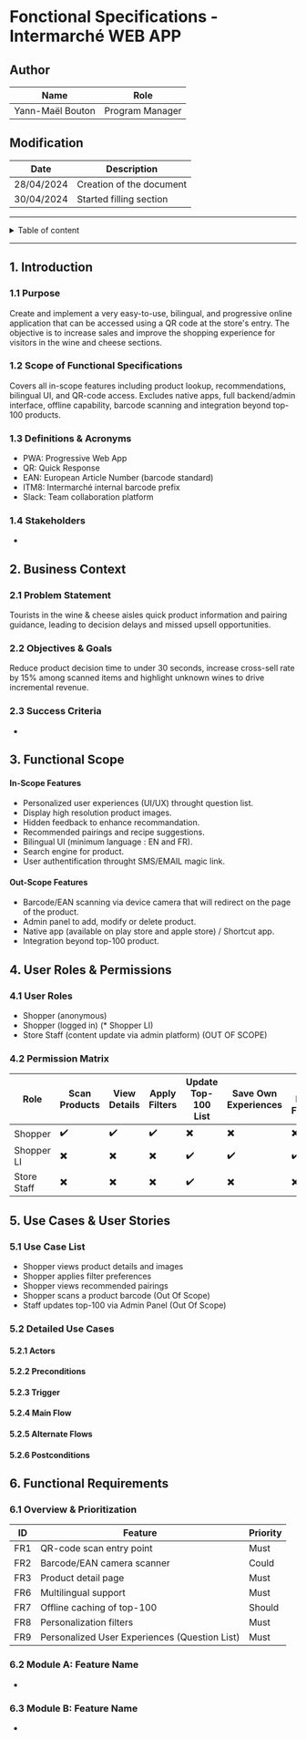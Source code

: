 # Fonctional Specifications - Intermarché WEB APP

## Author

|       Name       |       Role       |
| ---------------- | ---------------- |
| Yann-Maël Bouton | Program Manager  |

## Modification

|       Date       |    Description    |
| ---------------- | ----------------- |
|    28/04/2024    | Creation of the document |
|    30/04/2024    | Started filling section  |

---

<details>
<summary>Table of content</summary>

- [1. Introduction](#1-introduction)  
  - [1.1 Purpose](#1-1-purpose)  
  - [1.2 Scope of Functional Specifications](#1-2-scope-of-functional-specifications)  
  - [1.3 Definitions & Acronyms](#1-3-definitions--acronyms)  
  - [1.4 Stakeholders](#1-4-stakeholders)  
  - [1.5 References](#1-5-references)  

- [2. Business Context](#2-business-context)  
  - [2.1 Problem Statement](#2-1-problem-statement)  
  - [2.2 Objectives & Goals](#2-2-objectives--goals)  
  - [2.3 Success Criteria](#2-3-success-criteria)  

- [3. Functional Scope](#3-functional-scope)  
  - [3.1 In-Scope Features](#3-1-in-scope-features)  
  - [3.2 Out-of-Scope Items](#3-2-out-of-scope-items)  

- [4. User Roles & Permissions](#4-user-roles--permissions)  
  - [4.1 User Roles](#4-1-user-roles)  
  - [4.2 Permission Matrix](#4-2-permission-matrix)  

- [5. Use Cases & User Stories](#5-use-cases--user-stories)  
  - [5.1 Use Case List](#5-1-use-case-list)  
  - [5.2 Detailed Use Cases](#5-2-detailed-use-cases)  
    - [5.2.1 Actors](#5-2-1-actors)  
    - [5.2.2 Preconditions](#5-2-2-preconditions)  
    - [5.2.3 Trigger](#5-2-3-trigger)  
    - [5.2.4 Main Flow](#5-2-4-main-flow)  
    - [5.2.5 Alternate Flows](#5-2-5-alternate-flows)  
    - [5.2.6 Postconditions](#5-2-6-postconditions)  

- [6. Functional Requirements](#6-functional-requirements)  
  - [6.1 Overview & Prioritization](#6-1-overview--prioritization)  
  - [6.2 Module A: Feature Name](#6-2-module-a-feature-name)  
  - [6.3 Module B: Feature Name](#6-3-module-b-feature-name)  
  - [6.4 Traceability Matrix](#6-4-traceability-matrix)  

- [7. User Interface Overview](#7-user-interface-overview)  
  - [7.1 Navigation Flow](#7-1-navigation-flow)  
  - [7.2 Wireframe References](#7-2-wireframe-references)  

- [8. Data Considerations](#8-data-considerations)  
  - [8.1 High-Level Data Entities](#8-1-high-level-data-entities)  
  - [8.2 Privacy & Security Considerations](#8-2-privacy--security-considerations)  

- [9. Business Rules](#9-business-rules)  

- [10. Non-Functional Considerations](#10-non-functional-considerations)  
  - [10.1 Performance Expectations](#10-1-performance-expectations)  
  - [10.2 Compliance & Regulations](#10-2-compliance--regulations)  

- [11. Glossary](#11-glossary)  

</details>

---

## 1. Introduction

### 1.1 Purpose

Create and implement a very easy-to-use, bilingual, and progressive online application that can be accessed using a QR code at the store's entry. The objective is to increase sales and improve the shopping experience for visitors in the wine and cheese sections.

### 1.2 Scope of Functional Specifications

Covers all in-scope features including product lookup, recommendations, bilingual UI, and QR-code access. Excludes native apps, full backend/admin interface, offline capability, barcode scanning and integration beyond top-100 products.

### 1.3 Definitions & Acronyms

  - PWA: Progressive Web App
  - QR: Quick Response
  - EAN: European Article Number (barcode standard)
  - ITM8: Intermarché internal barcode prefix
  - Slack: Team collaboration platform

### 1.4 Stakeholders

-

## 2. Business Context

### 2.1 Problem Statement

Tourists in the wine & cheese aisles quick product information and pairing guidance, leading to decision delays and missed upsell opportunities.

### 2.2 Objectives & Goals

Reduce product decision time to under 30 seconds, increase cross-sell rate by 15% among scanned items and highlight unknown wines to drive incremental revenue.

### 2.3 Success Criteria

-

## 3. Functional Scope

#### In-Scope Features

  - Personalized user experiences (UI/UX) throught question list.
  - Display high resolution product images.
  - Hidden feedback to enhance recommandation.
  - Recommended pairings and recipe suggestions.
  - Bilingual UI (minimum language : EN and FR).
  - Search engine for product.
  - User authentification throught SMS/EMAIL magic link.

#### Out-Scope Features

  - Barcode/EAN scanning via device camera that will redirect on the page of the product.
  - Admin panel to add, modify or delete product.
  - Native app (available on play store and apple store) / Shortcut app.
  - Integration beyond top-100 product.

## 4. User Roles & Permissions

### 4.1 User Roles

  - Shopper (anonymous)
  - Shopper (logged in) (* Shopper LI)
  - Store Staff (content update via admin platform) (OUT OF SCOPE)

### 4.2 Permission Matrix

| Role        | Scan Products | View Details | Apply Filters | Update Top-100 List | Save Own Experiences | Give Product Feedback |
|-------------|---------------|--------------|---------------|---------------------|----------------------|-----------------------|
| Shopper     | ✔️            | ✔️           | ✔️            | ✖️                 | ✖️                 | ✖️                   |
| Shopper LI  | ✖️            | ✖️           | ✖️            | ✔️                 | ✔️                 | ✔️                   |
| Store Staff | ✖️            | ✖️           | ✖️            | ✔️                 | ✖️                 | ✖️                   |

## 5. Use Cases & User Stories

### 5.1 Use Case List

  - Shopper views product details and images 
  - Shopper applies filter preferences
  - Shopper views recommended pairings
  - Shopper scans a product barcode (Out Of Scope)
  - Staff updates top-100 via Admin Panel (Out Of Scope)

### 5.2 Detailed Use Cases

#### 5.2.1 Actors

#### 5.2.2 Preconditions

#### 5.2.3 Trigger

#### 5.2.4 Main Flow

#### 5.2.5 Alternate Flows

#### 5.2.6 Postconditions

## 6. Functional Requirements

### 6.1 Overview & Prioritization

| ID   | Feature                                        | Priority |
|------|------------------------------------------------|----------|
| FR1  | QR-code scan entry point                       | Must     |
| FR2  | Barcode/EAN camera scanner                     | Could    |
| FR3  | Product detail page                            | Must     |
| FR6  | Multilingual support                           | Must     |
| FR7  | Offline caching of top-100                     | Should   |
| FR8  | Personalization filters                        | Must     |
| FR9  | Personalized User Experiences (Question List)  | Must     |

### 6.2 Module A: Feature Name

 -

### 6.3 Module B: Feature Name

 -

